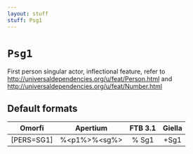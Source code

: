 ```yaml
---
layout: stuff
stuff: Psg1
---
```

# ` Psg1 `

First person singular actor, inflectional feature, refer to http://universaldependencies.org/u/feat/Person.html and http://universaldependencies.org/u/feat/Number.html

## Default formats
| Omorfi | Apertium | FTB 3.1 | Giella |
|:------:|:--------:|:-------:|:------:|
|  [PERS=SG1] |  %<p1%>%<sg%> |  % Sg1 |  +Sg1  |
